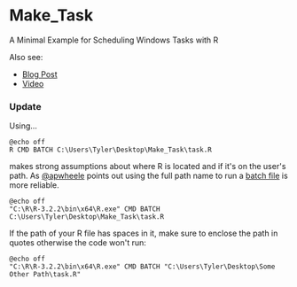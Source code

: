 # Make_Task
A Minimal Example for Scheduling Windows Tasks with R

Also see:
  - [Blog Post](https://trinkerrstuff.wordpress.com/2015/02/11/scheduling-r-tasks-via-windows-task-scheduler/)    
  - [Video](https://www.youtube.com/watch?v=UDKy5_SQy2o)     


### Update

Using...

```
@echo off
R CMD BATCH C:\Users\Tyler\Desktop\Make_Task\task.R
```

makes strong assumptions about where R is located and if it's on the user's path.  As [@apwheele](https://trinkerrstuff.wordpress.com/2015/02/11/scheduling-r-tasks-via-windows-task-scheduler/#comment-1553) points out using the full path name to run a [batch file](http://www.statmethods.net/interface/batch.html) is more reliable.
```
@echo off
"C:\R\R-3.2.2\bin\x64\R.exe" CMD BATCH C:\Users\Tyler\Desktop\Make_Task\task.R
```

If the path of your R file has spaces in it, make sure to enclose the path in quotes otherwise the code won't run:
```
@echo off
"C:\R\R-3.2.2\bin\x64\R.exe" CMD BATCH "C:\Users\Tyler\Desktop\Some Other Path\task.R"
```
